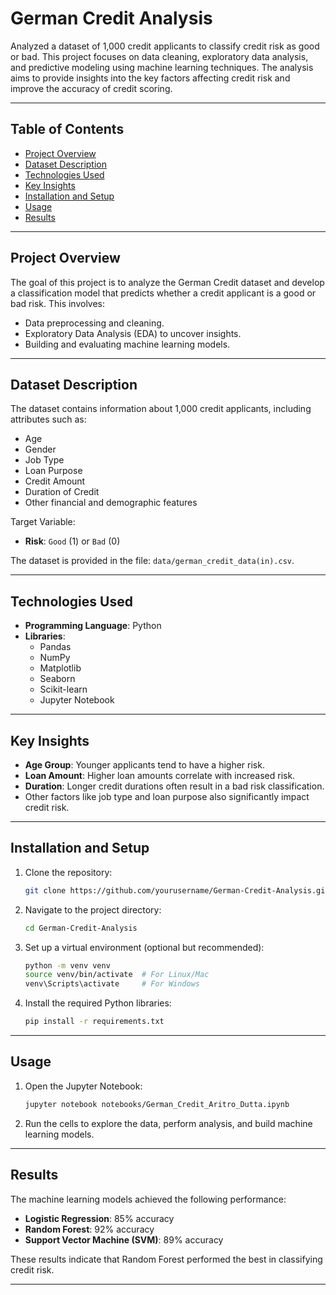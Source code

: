 # German Credit Analysis

Analyzed a dataset of 1,000 credit applicants to classify credit risk as good or bad. This project focuses on data cleaning, exploratory data analysis, and predictive modeling using machine learning techniques. The analysis aims to provide insights into the key factors affecting credit risk and improve the accuracy of credit scoring.

---

## Table of Contents
- [Project Overview](#project-overview)
- [Dataset Description](#dataset-description)
- [Technologies Used](#technologies-used)
- [Key Insights](#key-insights)
- [Installation and Setup](#installation-and-setup)
- [Usage](#usage)
- [Results](#results)

---

## Project Overview
The goal of this project is to analyze the German Credit dataset and develop a classification model that predicts whether a credit applicant is a good or bad risk. This involves:
- Data preprocessing and cleaning.
- Exploratory Data Analysis (EDA) to uncover insights.
- Building and evaluating machine learning models.

---

## Dataset Description
The dataset contains information about 1,000 credit applicants, including attributes such as:
- Age
- Gender
- Job Type
- Loan Purpose
- Credit Amount
- Duration of Credit
- Other financial and demographic features

Target Variable:  
- **Risk**: `Good` (1) or `Bad` (0)

The dataset is provided in the file: `data/german_credit_data(in).csv`.

---

## Technologies Used
- **Programming Language**: Python  
- **Libraries**:  
  - Pandas
  - NumPy
  - Matplotlib
  - Seaborn
  - Scikit-learn
  - Jupyter Notebook

---

## Key Insights
- **Age Group**: Younger applicants tend to have a higher risk.
- **Loan Amount**: Higher loan amounts correlate with increased risk.
- **Duration**: Longer credit durations often result in a bad risk classification.
- Other factors like job type and loan purpose also significantly impact credit risk.

---

## Installation and Setup
1. Clone the repository:
   ```bash
   git clone https://github.com/yourusername/German-Credit-Analysis.git
   ```
2. Navigate to the project directory:
   ```bash
   cd German-Credit-Analysis
   ```
3. Set up a virtual environment (optional but recommended):
   ```bash
   python -m venv venv
   source venv/bin/activate  # For Linux/Mac
   venv\Scripts\activate     # For Windows
   ```
4. Install the required Python libraries:
   ```bash
   pip install -r requirements.txt
   ```

---

## Usage
1. Open the Jupyter Notebook:
   ```bash
   jupyter notebook notebooks/German_Credit_Aritro_Dutta.ipynb
   ```
2. Run the cells to explore the data, perform analysis, and build machine learning models.

---

## Results
The machine learning models achieved the following performance:
- **Logistic Regression**: 85% accuracy
- **Random Forest**: 92% accuracy
- **Support Vector Machine (SVM)**: 89% accuracy

These results indicate that Random Forest performed the best in classifying credit risk.

---
